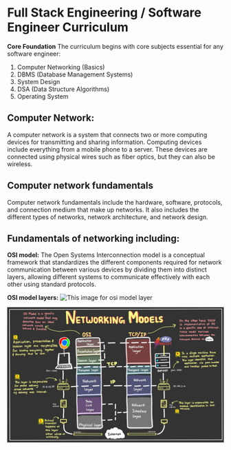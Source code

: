# Full Stack Engineering / Software Engineer Curriculum
**Core Foundation**
The curriculum begins with core subjects essential for any software engineer:
1) Computer Networking (Basics)
2) DBMS (Database Management Systems)
3) System Design
4) DSA (Data Structure Algorithms)
5) Operating System

## Computer Network:
A computer network is a system that connects two or more computing devices for transmitting and sharing information. Computing devices include everything from a mobile phone to a server. These devices are connected using physical wires such as fiber optics, but they can also be wireless.

## Computer network fundamentals
Computer network fundamentals include the hardware, software, protocols, and connection medium that make up networks. It also includes the different types of networks, network architecture, and network design.

## Fundamentals of networking including:
**OSI model:**
The Open Systems Interconnection model is a conceptual framework that standardizes the different components required for network communication between various devices by dividing them into distinct layers, allowing different systems to communicate effectively with each other using standard protocols.

**OSI model layers:**
![This image for osi model layer](https://github.com/mqtech25/FullStackDev/images/network_osi_model1.png)

![This image for osi model layer](https://github.com/mqtech25/FullStackDev/blob/main/images/network_osi_model.png)
